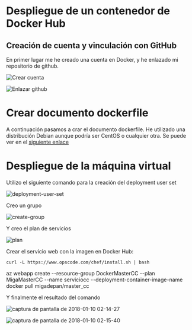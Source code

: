 # Despliegue de un contenedor de Docker Hub

## Creación de cuenta y vinculación con GitHub

En primer lugar me he creado una cuenta en Docker, y he enlazado mi repositorio de github.

![Crear cuenta](https://user-images.githubusercontent.com/6852023/34749178-4d3611fa-f5a0-11e7-8dca-a4bfa6ab65a8.png)


![Enlazar github](https://user-images.githubusercontent.com/6852023/34749200-60d2b0b0-f5a0-11e7-9435-84099d491552.png)


# Crear documento dockerfile

A continuación pasamos a crar el documento dockerfile. He utilizado una distribución Debian aunque podría ser CentOS o cualquier otra. Se puede ver en el [siguiente enlace](https://github.com/migadepan/Master_CC/blob/master/Dockerfile)

# Despliegue de la máquina virtual

Utilizo el siguiente comando para la creación del deployment user set

![deployment-user-set](https://user-images.githubusercontent.com/6852023/34749417-9cf199de-f5a1-11e7-9e5f-e0db06a3de90.png)

Creo un grupo 

![create-group](https://user-images.githubusercontent.com/6852023/34749442-c0e8222c-f5a1-11e7-8b7f-2c5facd73141.png)

Y creo el plan de servicios


![plan](https://user-images.githubusercontent.com/6852023/34749457-daac8004-f5a1-11e7-9663-a4a8dab398c6.png)


Crear el servicio web con la imagen en Docker Hub:

```
curl -L https://www.opscode.com/chef/install.sh | bash
```

az webapp create --resource-group DockerMasterCC --plan MigaMasterCC --name serviciocc --deployment-container-image-name docker pull migadepan/master_cc


Y finalmente el resultado del comando

![captura de pantalla de 2018-01-10 02-14-27](https://user-images.githubusercontent.com/6852023/34751337-43149140-f5ac-11e7-8d77-b39b1ec70655.png)


![captura de pantalla de 2018-01-10 02-15-40](https://user-images.githubusercontent.com/6852023/34751346-57bd84d0-f5ac-11e7-8ffc-513d3e44b8a9.png)





